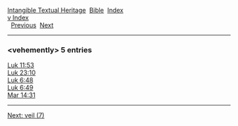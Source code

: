 [Intangible Textual Heritage](../../index)  [Bible](../index) 
[Index](index)   
[v Index](_v_)  
  [Previous](c12087)  [Next](c12089) 

------------------------------------------------------------------------

### &lt;vehemently&gt; 5 entries

[Luk 11:53](../kjv/luk011.htm#053)  
[Luk 23:10](../kjv/luk023.htm#010)  
[Luk 6:48](../kjv/luk006.htm#048)  
[Luk 6:49](../kjv/luk006.htm#049)  
[Mar 14:31](../kjv/mar014.htm#031)  

------------------------------------------------------------------------

[Next: veil (7)](c12089)
